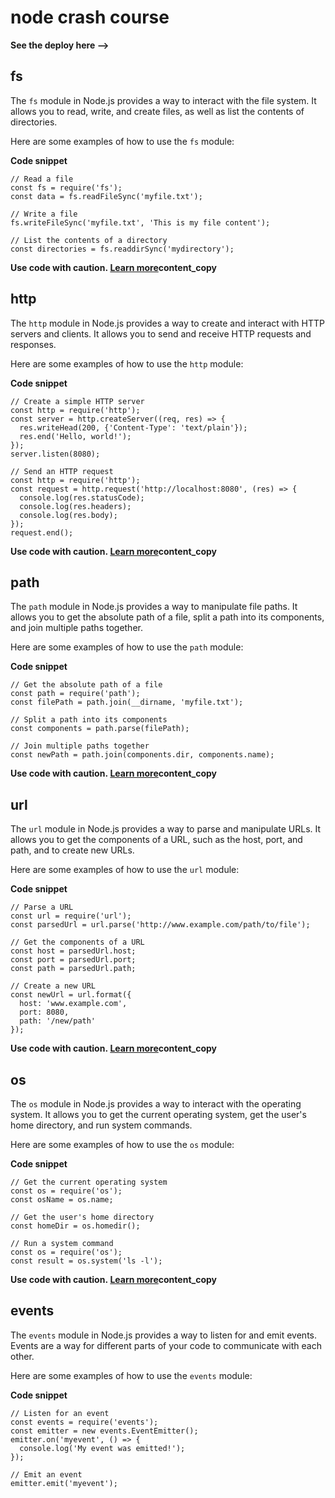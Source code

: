 # node crash course

**See the deploy here -->**  

## **fs**

The `fs` module in Node.js provides a way to interact with the file system. It allows you to read, write, and create files, as well as list the contents of directories.

Here are some examples of how to use the `fs` module:

**Code snippet**

```
// Read a file
const fs = require('fs');
const data = fs.readFileSync('myfile.txt');

// Write a file
fs.writeFileSync('myfile.txt', 'This is my file content');

// List the contents of a directory
const directories = fs.readdirSync('mydirectory');

```

**Use code with caution. [Learn more](https://bard.google.com/faq#coding)content_copy**

## **http**

The `http` module in Node.js provides a way to create and interact with HTTP servers and clients. It allows you to send and receive HTTP requests and responses.

Here are some examples of how to use the `http` module:

**Code snippet**

```
// Create a simple HTTP server
const http = require('http');
const server = http.createServer((req, res) => {
  res.writeHead(200, {'Content-Type': 'text/plain'});
  res.end('Hello, world!');
});
server.listen(8080);

// Send an HTTP request
const http = require('http');
const request = http.request('http://localhost:8080', (res) => {
  console.log(res.statusCode);
  console.log(res.headers);
  console.log(res.body);
});
request.end();

```

**Use code with caution. [Learn more](https://bard.google.com/faq#coding)content_copy**

## **path**

The `path` module in Node.js provides a way to manipulate file paths. It allows you to get the absolute path of a file, split a path into its components, and join multiple paths together.

Here are some examples of how to use the `path` module:

**Code snippet**

```
// Get the absolute path of a file
const path = require('path');
const filePath = path.join(__dirname, 'myfile.txt');

// Split a path into its components
const components = path.parse(filePath);

// Join multiple paths together
const newPath = path.join(components.dir, components.name);

```

**Use code with caution. [Learn more](https://bard.google.com/faq#coding)content_copy**

## **url**

The `url` module in Node.js provides a way to parse and manipulate URLs. It allows you to get the components of a URL, such as the host, port, and path, and to create new URLs.

Here are some examples of how to use the `url` module:

**Code snippet**

```
// Parse a URL
const url = require('url');
const parsedUrl = url.parse('http://www.example.com/path/to/file');

// Get the components of a URL
const host = parsedUrl.host;
const port = parsedUrl.port;
const path = parsedUrl.path;

// Create a new URL
const newUrl = url.format({
  host: 'www.example.com',
  port: 8080,
  path: '/new/path'
});

```

**Use code with caution. [Learn more](https://bard.google.com/faq#coding)content_copy**

## **os**

The `os` module in Node.js provides a way to interact with the operating system. It allows you to get the current operating system, get the user's home directory, and run system commands.

Here are some examples of how to use the `os` module:

**Code snippet**

```
// Get the current operating system
const os = require('os');
const osName = os.name;

// Get the user's home directory
const homeDir = os.homedir();

// Run a system command
const os = require('os');
const result = os.system('ls -l');

```

**Use code with caution. [Learn more](https://bard.google.com/faq#coding)content_copy**

## **events**

The `events` module in Node.js provides a way to listen for and emit events. Events are a way for different parts of your code to communicate with each other.

Here are some examples of how to use the `events` module:

**Code snippet**

```
// Listen for an event
const events = require('events');
const emitter = new events.EventEmitter();
emitter.on('myevent', () => {
  console.log('My event was emitted!');
});

// Emit an event
emitter.emit('myevent');
```